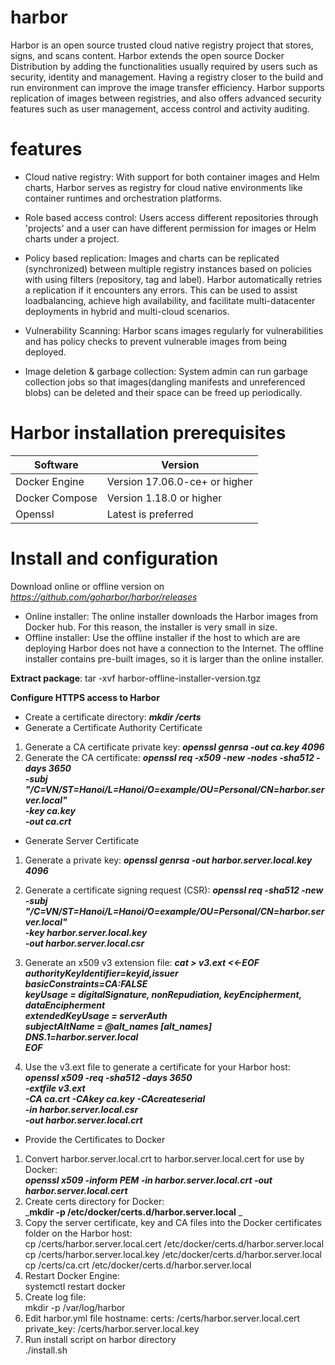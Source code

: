 # harbor



Harbor is an open source trusted cloud native registry project that stores, signs, and scans content. Harbor extends the open source Docker Distribution by adding the functionalities usually required by users such as security, identity and management. Having a registry closer to the build and run environment can improve the image transfer efficiency. Harbor supports replication of images between registries, and also offers advanced security features such as user management, access control and activity auditing.
# features
- Cloud native registry: With support for both container images and Helm charts, Harbor serves as registry for cloud native environments like  container runtimes and orchestration platforms.

- Role based access control: Users access different repositories through 'projects' and a user can have different permission for images or Helm charts under a project.

- Policy based replication: Images and charts can be replicated (synchronized) between multiple registry instances based on policies with using filters (repository, tag and label). Harbor automatically retries a replication if it encounters any errors. This can be used to assist loadbalancing, achieve high availability, and facilitate multi-datacenter deployments in hybrid and multi-cloud scenarios.

- Vulnerability Scanning: Harbor scans images regularly for vulnerabilities and has policy checks to prevent vulnerable images from being deployed.

- Image deletion & garbage collection: System admin can run garbage collection jobs so that images(dangling manifests and unreferenced blobs) can be deleted and their space can be freed up periodically.

# Harbor installation prerequisites
| Software       | Version                       | 
| -------------  | ----------------------------- |
| Docker Engine  | Version 17.06.0-ce+ or higher | 
| Docker Compose | Version 1.18.0 or higher      |
| Openssl        |  Latest is preferred          |

# Install and configuration
Download online or offline version on _https://github.com/goharbor/harbor/releases_
+ Online installer: The online installer downloads the Harbor images from Docker hub. For this reason, the installer is very small in size.
+ Offline installer: Use the offline installer if the host to which are are deploying Harbor does not have a connection to the Internet. The offline installer contains pre-built images, so it is larger than the online installer.

**Extract package**:
tar -xvf harbor-offline-installer-version.tgz

**Configure HTTPS access to Harbor**
- Create a certificate directory: **_mkdir /certs_**
- Generate a Certificate Authority Certificate
1. Generate a CA certificate private key: **_openssl genrsa -out ca.key 4096_**
2. Generate the CA certificate: 
**_openssl req -x509 -new -nodes -sha512 -days 3650 \
-subj "/C=VN/ST=Hanoi/L=Hanoi/O=example/OU=Personal/CN=harbor.server.local" \
-key ca.key \
-out ca.crt_**

- Generate Server Certificate
1. Generate a private key: **_openssl genrsa -out harbor.server.local.key 4096_**
2. Generate a certificate signing request (CSR):
_**openssl req -sha512 -new \
-subj "/C=VN/ST=Hanoi/L=Hanoi/O=example/OU=Personal/CN=harbor.server.local" \
-key harbor.server.local.key \
-out harbor.server.local.csr**_

3. Generate an x509 v3 extension file:
_**cat > v3.ext <<-EOF \
authorityKeyIdentifier=keyid,issuer \
basicConstraints=CA:FALSE \
keyUsage = digitalSignature, nonRepudiation, keyEncipherment, dataEncipherment \
extendedKeyUsage = serverAuth \
subjectAltName = @alt_names
[alt_names]
DNS.1=harbor.server.local \
EOF**_

4. Use the v3.ext file to generate a certificate for your Harbor host: \
_**openssl x509 -req -sha512 -days 3650 \
-extfile v3.ext \
-CA ca.crt -CAkey ca.key -CAcreateserial \
-in harbor.server.local.csr \
-out harbor.server.local.crt**_
- Provide the Certificates to Docker
1. Convert harbor.server.local.crt to harbor.server.local.cert for use by Docker:\
_**openssl x509 -inform PEM -in harbor.server.local.crt -out harbor.server.local.cert**_
2. Create certs directory for Docker:\
 _**mkdir -p /etc/docker/certs.d/harbor.server.local** _
3. Copy the server certificate, key and CA files into the Docker certificates folder on the Harbor host: \
cp /certs/harbor.server.local.cert /etc/docker/certs.d/harbor.server.local \
cp /certs/harbor.server.local.key /etc/docker/certs.d/harbor.server.local  \
cp /certs/ca.crt /etc/docker/certs.d/harbor.server.local 
4. Restart Docker Engine: \
systemctl restart docker
5. Create log file: \
mkdir -p /var/log/harbor
7. Edit harbor.yml file
   hostname:
   certs: /certs/harbor.server.local.cert
   private_key: /certs/harbor.server.local.key
9. Run install script on harbor directory \
./install.sh





